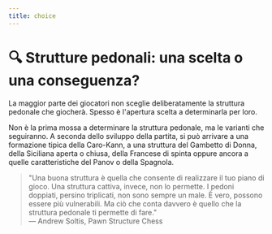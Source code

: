 ```yaml
---
title: choice
---
```


# 🔍 Strutture pedonali: una scelta o una conseguenza?

<div class="mt-6 text-left">
  <p class="text-lg text-gray-500 leading-relaxed">
    La maggior parte dei giocatori non sceglie deliberatamente la struttura pedonale che giocherà. Spesso è l'apertura scelta a determinarla per loro.
  </p>
  <p class="text-lg text-gray-500 leading-relaxed mt-4"> Non è la prima mossa a determinare la struttura pedonale, ma le varianti che seguiranno. A seconda dello sviluppo della partita, si può arrivare a una formazione tipica della Caro-Kann, a una struttura del Gambetto di Donna, della Siciliana aperta o chiusa, della Francese di spinta oppure ancora a quelle caratteristiche del Panov o della Spagnola. </p>
  <blockquote class="border-l-4 border-blue-500 pl-4 text-gray-500">
    "Una buona struttura è quella che consente di realizzare il tuo piano di gioco. Una struttura cattiva, invece, non lo permette. I pedoni doppiati, persino triplicati, non sono sempre un male. È vero, possono essere più vulnerabili. Ma ciò che conta davvero è quello che la struttura pedonale ti permette di fare."
    <footer class="text-sm text-gray-500 mt-2">— Andrew Soltis, Pawn Structure Chess</footer>
  </blockquote>
</div>

<Footer />
